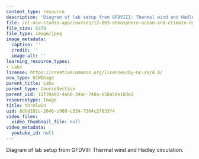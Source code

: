 ```yaml
---
content_type: resource
description: 'Diagram of lab setup from GFDVIII: Thermal wind and Hadley circulation.'
file: /ol-ocw-studio-app/courses/12-003-atmosphere-ocean-and-climate-dynamics-fall-2008/8dbd101c2646c968c3347364c2f633f4_thrmlwin.jpg
file_size: 8370
file_type: image/jpeg
image_metadata:
  caption: ''
  credit: ''
  image-alt: ''
learning_resource_types:
- Labs
license: https://creativecommons.org/licenses/by-nc-sa/4.0/
ocw_type: OCWImage
parent_title: Labs
parent_type: CourseSection
parent_uid: 15f39ab3-4a66-34ac-748a-b58a5de103e2
resourcetype: Image
title: thrmlwin
uid: 8dbd101c-2646-c968-c334-7364c2f633f4
video_files:
  video_thumbnail_file: null
video_metadata:
  youtube_id: null
---
```

Diagram of lab setup from GFDVIII: Thermal wind and Hadley circulation.